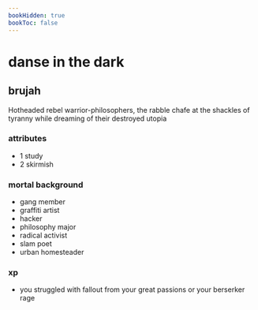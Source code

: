 ```yaml
---
bookHidden: true
bookToc: false
---
```


# danse in the dark

## brujah

Hotheaded rebel warrior-philosophers, the rabble chafe at the shackles of tyranny while dreaming of their destroyed utopia

### attributes

- 1 study
- 2 skirmish

### mortal background

- gang member
- graffiti artist
- hacker
- philosophy major
- radical activist
- slam poet
- urban homesteader

### xp

- you struggled with fallout from your great passions or your berserker rage
